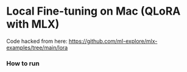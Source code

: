 # Local Fine-tuning on Mac (QLoRA with MLX)

Code hacked from here: https://github.com/ml-explore/mlx-examples/tree/main/lora

### How to run
